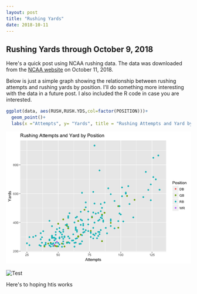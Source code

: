 ```yaml
---
layout: post
title: "Rushing Yards"
date: 2018-10-11
---
```


## Rushing Yards through October 9, 2018

Here's a quick post using NCAA rushing data. The data was downloaded from the [NCAA website](https://www.ncaa.com/stats/football/fbs/current/individual/469) on October 11, 2018.

Below is just a simple graph showing the relationship between rushing attempts and rushing yards by position. I'll do something more interesting with the data in a future post. I also included the R code in case you are interested.

``` r
ggplot(data, aes(RUSH,RUSH.YDS,col=factor(POSITION)))+
  geom_point()+
  labs(x ="Attempts", y= "Yards", title = "Rushing Attempts and Yard by Position", color="Position")
```
![](2018-10-11-RushingYards_files/graphs-1.png)<!-- -->

<div class="blurb">
	<img src="https://dcsimpson01.github.io/_posts/2018-10-11-RushingYards_files/graphs-1.png" alt="Test", width="50%" height="50%"/> 
  <p> Here's to hoping htis works</p>
</div><!-- /.blurb -->

